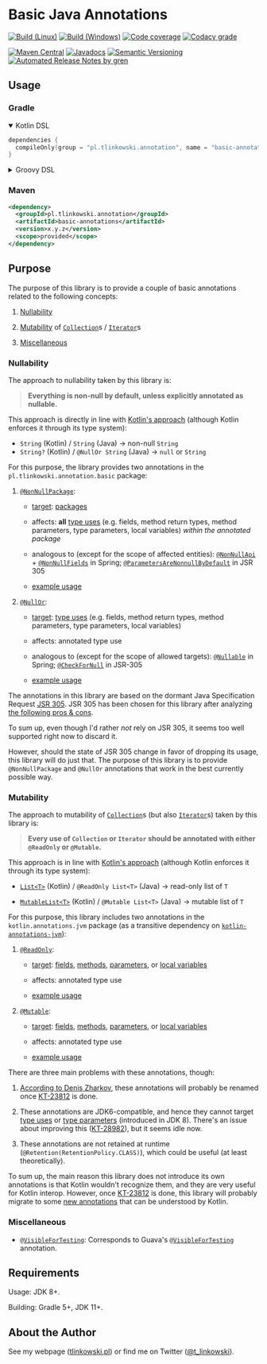 # Basic Java Annotations

[![Build (Linux)](https://img.shields.io/travis/com/tlinkowski/basic-annotations/master?logo=linux)](https://travis-ci.com/tlinkowski/basic-annotations)
[![Build (Windows)](https://img.shields.io/appveyor/ci/tlinkowski/basic-annotations/master?logo=windows)](https://ci.appveyor.com/project/tlinkowski/basic-annotations/branch/master)
[![Code coverage](https://img.shields.io/codecov/c/github/tlinkowski/basic-annotations)](https://codecov.io/gh/tlinkowski/basic-annotations)
[![Codacy grade](https://img.shields.io/codacy/grade/00dfb34300b94e76b791732690fe8548)](https://app.codacy.com/project/tlinkowski/basic-annotations/dashboard)

[![Maven Central](https://img.shields.io/maven-central/v/pl.tlinkowski.annotation/basic-annotations?label=Maven%20Central)](https://search.maven.org/search?q=g:pl.tlinkowski.annotation)
[![Javadocs](https://javadoc.io/badge/pl.tlinkowski.annotation/basic-annotations.svg?color=blue)](https://javadoc.io/doc/pl.tlinkowski.annotation/basic-annotations)
[![Semantic Versioning](https://img.shields.io/badge/-semantic%20versioning-333333)](https://semver.org/)
[![Automated Release Notes by gren](https://img.shields.io/badge/%F0%9F%A4%96-release%20notes-00B2EE)](https://github-tools.github.io/github-release-notes/)

## Usage

### Gradle

<details open>
<summary>Kotlin DSL</summary>

```kotlin
dependencies {
  compileOnly(group = "pl.tlinkowski.annotation", name = "basic-annotations", version = "x.y.z")
}
```

</details>
<details>
<summary>Groovy DSL</summary>

```groovy
dependencies {
  compileOnly group: 'pl.tlinkowski.annotation', name: 'basic-annotations', version: 'x.y.z'
}
```

</details>

### Maven

```xml
<dependency>
  <groupId>pl.tlinkowski.annotation</groupId>
  <artifactId>basic-annotations</artifactId>
  <version>x.y.z</version>
  <scope>provided</scope>
</dependency>
```

## Purpose

The purpose of this library is to provide a couple of basic annotations related to the following concepts:

1.  [Nullability](#nullability)

2.  [Mutability](#mutability) of
    [`Collection`](https://docs.oracle.com/en/java/javase/11/docs/api/java.base/java/util/Collection.html)s /
    [`Iterator`](https://docs.oracle.com/en/java/javase/11/docs/api/java.base/java/util/Iterator.html)s

3.  [Miscellaneous](#miscellaneous)

### Nullability

The approach to nullability taken by this library is:

> **Everything is non-null by default, unless explicitly annotated as nullable.**

This approach is directly in line with [Kotlin's approach](https://kotlinlang.org/docs/reference/null-safety.html)
(although Kotlin enforces it through its type system):

-   `String` (Kotlin) / `String` (Java) → non-null `String`
-   `String?` (Kotlin) / `@NullOr String` (Java) → `null` or `String`

For this purpose, the library provides two annotations in the `pl.tlinkowski.annotation.basic` package:

1.  [`@NonNullPackage`](subprojects/basic-annotations/src/main/java/pl/tlinkowski/annotation/basic/NonNullPackage.java):

    -   [target](https://docs.oracle.com/en/java/javase/11/docs/api/java.base/java/lang/annotation/Target.html):
        [packages](https://docs.oracle.com/en/java/javase/11/docs/api/java.base/java/lang/annotation/ElementType.html#PACKAGE)

    -   affects: **all** [type uses](https://docs.oracle.com/en/java/javase/11/docs/api/java.base/java/lang/annotation/ElementType.html#TYPE_USE)
        (e.g. fields, method return types, method parameters, type parameters, local variables)
        *within the annotated package*

    -   analogous to (except for the scope of affected entities):
        [`@NonNullApi`](https://docs.spring.io/spring/docs/current/javadoc-api/org/springframework/lang/NonNullApi.html) + 
        [`@NonNullFields`](https://docs.spring.io/spring/docs/current/javadoc-api/org/springframework/lang/NonNullFields.html)
        in Spring;
        [`@ParametersAreNonnullByDefault`](https://static.javadoc.io/com.google.code.findbugs/jsr305/3.0.2/javax/annotation/ParametersAreNonnullByDefault.html)
        in JSR 305

    -   [example usage](subprojects/sample-java-api/src/main/java/pl/tlinkowski/sample/api/annotated/nullability/package-info.java#L21-L24)

2.  [`@NullOr`](subprojects/basic-annotations/src/main/java/pl/tlinkowski/annotation/basic/NullOr.java):

    -   [target](https://docs.oracle.com/en/java/javase/11/docs/api/java.base/java/lang/annotation/Target.html):
        [type uses](https://docs.oracle.com/en/java/javase/11/docs/api/java.base/java/lang/annotation/ElementType.html#TYPE_USE)
        (e.g. fields, method return types, method parameters, type parameters, local variables)

    -   affects: annotated type use

    -   analogous to (except for the scope of allowed targets):
        [`@Nullable`](https://docs.spring.io/spring/docs/current/javadoc-api/org/springframework/lang/Nullable.html)
        in Spring;
        [`@CheckForNull`](https://static.javadoc.io/com.google.code.findbugs/jsr305/3.0.2/javax/annotation/CheckForNull.html)
        in JSR-305

    -   [example usage](subprojects/sample-java-api/src/main/java/pl/tlinkowski/sample/api/annotated/nullability/NullabilityAnnotatedSample.java#L33-L41)

The annotations in this library are based on the dormant Java Specification Request 
[JSR 305](https://jcp.org/en/jsr/detail?id=305). JSR 305 has been chosen for this library after analyzing
[the following pros & cons](https://blog.tlinkowski.pl/2019/when-to-use-jsr-305-for-nullability-in-java#assessment-of-jsr-305).

To sum up, even though I'd rather *not* rely on JSR 305, it seems too well supported right now to discard it.

However, should the state of JSR 305 change in favor of dropping its usage, this library will do just that. The purpose
of this library is to provide `@NonNullPackage` and `@NullOr` annotations that work in the best currently 
possible way.

### Mutability

The approach to mutability of [`Collection`](https://docs.oracle.com/en/java/javase/11/docs/api/java.base/java/util/Collection.html)s
(but also [`Iterator`](https://docs.oracle.com/en/java/javase/11/docs/api/java.base/java/util/Iterator.html)s)
taken by this library is:

> **Every use of `Collection` or `Iterator` should be annotated with either `@ReadOnly` or `@Mutable`.**

This approach is in line with [Kotlin's approach](https://kotlinlang.org/docs/reference/collections.html)
(although Kotlin enforces it through its type system):

-   [`List<T>`](https://kotlinlang.org/api/latest/jvm/stdlib/kotlin.collections/-list/index.html) (Kotlin)
    / `@ReadOnly List<T>` (Java) → read-only list of `T`

-   [`MutableList<T>`](https://kotlinlang.org/api/latest/jvm/stdlib/kotlin.collections/-mutable-list/index.html) (Kotlin)
    / `@Mutable List<T>` (Java) → mutable list of `T`

For this purpose, this library includes two annotations in the `kotlin.annotations.jvm` package
(as a transitive dependency on [`kotlin-annotations-jvm`](https://mvnrepository.com/artifact/org.jetbrains.kotlin/kotlin-annotations-jvm)):

1.  [`@ReadOnly`](https://github.com/JetBrains/kotlin/blob/master/libraries/tools/kotlin-annotations-jvm/src/kotlin/annotations/jvm/ReadOnly.java):

    -   [target](https://docs.oracle.com/en/java/javase/11/docs/api/java.base/java/lang/annotation/Target.html):
        [fields](https://docs.oracle.com/en/java/javase/11/docs/api/java.base/java/lang/annotation/ElementType.html#FIELD),
        [methods](https://docs.oracle.com/en/java/javase/11/docs/api/java.base/java/lang/annotation/ElementType.html#METHOD),
        [parameters](https://docs.oracle.com/en/java/javase/11/docs/api/java.base/java/lang/annotation/ElementType.html#PARAMETER),
        or [local variables](https://docs.oracle.com/en/java/javase/11/docs/api/java.base/java/lang/annotation/ElementType.html#LOCAL_VARIABLE)

    -   affects: annotated type use

    -   [example usage](subprojects/sample-java-api/src/main/java/pl/tlinkowski/sample/api/annotated/mutability/MutabilityAnnotatedSample.java#L30-L33)

2.  [`@Mutable`](https://github.com/JetBrains/kotlin/blob/master/libraries/tools/kotlin-annotations-jvm/src/kotlin/annotations/jvm/Mutable.java):
 
    -   [target](https://docs.oracle.com/en/java/javase/11/docs/api/java.base/java/lang/annotation/Target.html):
        [fields](https://docs.oracle.com/en/java/javase/11/docs/api/java.base/java/lang/annotation/ElementType.html#FIELD),
        [methods](https://docs.oracle.com/en/java/javase/11/docs/api/java.base/java/lang/annotation/ElementType.html#METHOD),
        [parameters](https://docs.oracle.com/en/java/javase/11/docs/api/java.base/java/lang/annotation/ElementType.html#PARAMETER),
        or [local variables](https://docs.oracle.com/en/java/javase/11/docs/api/java.base/java/lang/annotation/ElementType.html#LOCAL_VARIABLE)

    -   affects: annotated type use

    -   [example usage](subprojects/sample-java-api/src/main/java/pl/tlinkowski/sample/api/annotated/mutability/MutabilityAnnotatedSample.java#L35-L38)

There are three main problems with these annotations, though:

1.  [According to Denis Zharkov](https://youtrack.jetbrains.com/issue/KT-6878#focus=streamItem-27-3198699.0-0),
    these annotations will probably be renamed once [KT-23812](https://youtrack.jetbrains.com/issue/KT-23812) is done.

2.  These annotations are JDK6-compatible, and hence they cannot target
    [type uses](https://docs.oracle.com/en/java/javase/11/docs/api/java.base/java/lang/annotation/ElementType.html#TYPE_USE)
    or [type parameters](https://docs.oracle.com/en/java/javase/11/docs/api/java.base/java/lang/annotation/ElementType.html#TYPE_PARAMETER)
    (introduced in JDK 8). There's an issue about improving this ([KT-28982](https://youtrack.jetbrains.com/issue/KT-28982)),
    but it seems idle now.

3.  These annotations are not retained at runtime (`@Retention(RetentionPolicy.CLASS)`), which could be useful
    (at least theoretically).

To sum up, the main reason this library does not introduce its own annotations is that Kotlin wouldn't recognize them,
and they are very useful for Kotlin interop. However, once [KT-23812](https://youtrack.jetbrains.com/issue/KT-23812)
is done, this library will probably migrate to some
[new annotations](https://github.com/Kotlin/KEEP/blob/jvm-meta-annotations-artifact/proposals/jvm-meta-annotations-artifact.md)
that can be understood by Kotlin.

### Miscellaneous

-   [`@VisibleForTesting`](subprojects/basic-annotations/src/main/java/pl/tlinkowski/annotation/basic/VisibleForTesting.java):
    Corresponds to Guava's
    [`@VisibleForTesting`](https://google.github.io/guava/releases/27.0-jre/api/docs/com/google/common/annotations/VisibleForTesting.html)
    annotation.

## Requirements

Usage: JDK 8+.

Building: Gradle 5+, JDK 11+.

## About the Author

See my webpage ([tlinkowski.pl](https://tlinkowski.pl/)) or
find me on Twitter ([@t_linkowski](https://twitter.com/t_linkowski)).

